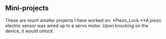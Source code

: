 ## Mini-projects

These are much smaller projects I have worked on:
*Piezo_Lock
**A piezo electric sensor was wired up to a servo motor. Upon knocking on the device, it would unlock.
